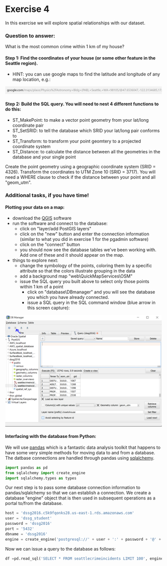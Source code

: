 # Exercise 4

In this exercise we will explore spatial relationships with our dataset.

### Question to answer:
What is the most common crime within 1 km of my house?

#### Step 1: Find the coordinates of your house (or some other feature in the Seattle region).

* HINT: you can use google maps to find the latitude and longitude of any map location, e.g.:

<img src = "images/googlemaps.png" width = 600>

#### Step 2: Build the SQL query. You will need to nest 4 different functions to do this:

* ST_MakePoint: to make a vector point geometry from your lat/long coordinate pair
* ST_SetSRID: to tell the database which SRID your lat/long pair conforms to
* ST_Transform: to transform your point geomtery to a projected coordinate system
* ST_Distance: to calculate the distance between all the geometries in the database and your single point

Create the point geometry using a geographic coordinate system (SRID = 4326). Transform the coordinates to UTM Zone 10 (SRID = 3717). You will need a WHERE clause to check if the distance between your point and all "geom_utm".

### Additional tasks, if you have time! 

#### Plotting your data on a map:

* download the [QGIS](http://qgis.org/en/site/) software
* run the software and connect to the database:
   * click on "layer/add PostGIS layers"
   * click on the "new" button and enter the connection information (similar to what you did in exercise 1 for the pgadmin software)
   * click on the "connect" button
   * you should now see the database tables we've been working with. Add one of these and it should appear on the map.
* things to explore next:
   * change the symbology of the points, coloring them by a specific attribute so that the colors illustrate grouping in the data
   * add a background map "web\QuickMapServices\OSM"
   * issue the SQL query you built above to select only those points within 1 km of a point
     * click on "database\DBmanager" and you will see the database you which you have already connected.
     * issue a SQL query in the SQL command window (blue arrow in this screen capture):
<img src = "images/dbmanager.png" width = 600>
 
#### Interfacing with the database from Python:

We will use [pandas](pandas.pydata.org) which is a fantastic data analysis toolkit that happens to have some very simple methods for moving data to and from a database. The datbase connections are handled through pandas using [sqlalchemy](www.sqlalchemy.org).

```Python
import pandas as pd
from sqlalchemy import create_engine
import sqlalchemy.types as types
```
Our next step is to pass some database connection information to pandas/sqlalchemy so that we can establish a connection. We create a database "engine" object that is then used in subsequent operations as a portal to/from the database.

```Python
host = 'dssg2016.c5k9fqonks28.us-east-1.rds.amazonaws.com'
user = 'dssg_student'
password = 'dssg2016'
port = '5432'
dbname = 'dssg2016'
engine = create_engine('postgresql://' + user + ':' + password + '@' + host + ':' + port + '/' + dbname)
```
Now we can issue a query to the database as follows:

```Python
df =pd.read_sql('SELECT * FROM seattlecrimeincidents LIMIT 100', engine)
```
